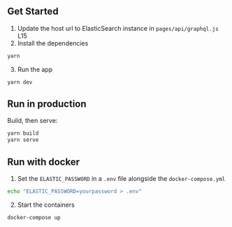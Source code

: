 ## Get Started

1. Update the host url to ElasticSearch instance in `pages/api/graphql.js` L15
2. Install the dependencies

```bash
yarn
```

3. Run the app

```bash
yarn dev
```

## Run in production

Build, then serve:

```bash
yarn build
yarn serve
```

## Run with docker

1. Set the `ELASTIC_PASSWORD` in a `.env` file alongside the `docker-compose.yml`

```bash
echo "ELASTIC_PASSWORD=yourpassword > .env"
```

2. Start the containers

```bash
docker-compose up
```
